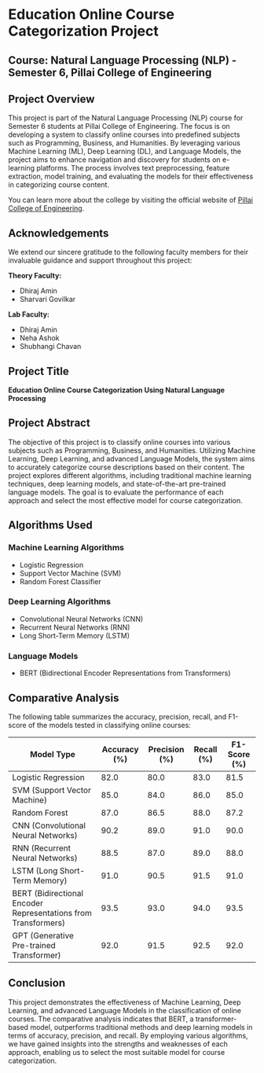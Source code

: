 # Education Online Course Categorization Project

## Course: Natural Language Processing (NLP) - Semester 6, Pillai College of Engineering

## Project Overview

This project is part of the Natural Language Processing (NLP) course for Semester 6 students at Pillai College of Engineering. The focus is on developing a system to classify online courses into predefined subjects such as Programming, Business, and Humanities. By leveraging various Machine Learning (ML), Deep Learning (DL), and Language Models, the project aims to enhance navigation and discovery for students on e-learning platforms. The process involves text preprocessing, feature extraction, model training, and evaluating the models for their effectiveness in categorizing course content.

You can learn more about the college by visiting the official website of [Pillai College of Engineering](https://pce.ac.in).

## Acknowledgements

We extend our sincere gratitude to the following faculty members for their invaluable guidance and support throughout this project:

**Theory Faculty:**

- Dhiraj Amin
- Sharvari Govilkar

**Lab Faculty:**

- Dhiraj Amin
- Neha Ashok
- Shubhangi Chavan

## Project Title

**Education Online Course Categorization Using Natural Language Processing**

## Project Abstract

The objective of this project is to classify online courses into various subjects such as Programming, Business, and Humanities. Utilizing Machine Learning, Deep Learning, and advanced Language Models, the system aims to accurately categorize course descriptions based on their content. The project explores different algorithms, including traditional machine learning techniques, deep learning models, and state-of-the-art pre-trained language models. The goal is to evaluate the performance of each approach and select the most effective model for course categorization.

## Algorithms Used

### Machine Learning Algorithms

- Logistic Regression
- Support Vector Machine (SVM)
- Random Forest Classifier

### Deep Learning Algorithms

- Convolutional Neural Networks (CNN)
- Recurrent Neural Networks (RNN)
- Long Short-Term Memory (LSTM)

### Language Models

- BERT (Bidirectional Encoder Representations from Transformers)

## Comparative Analysis

The following table summarizes the accuracy, precision, recall, and F1-score of the models tested in classifying online courses:

| Model Type                                                     | Accuracy (%) | Precision (%) | Recall (%) | F1-Score (%) |
| -------------------------------------------------------------- | ------------ | ------------- | ---------- | ------------ |
| Logistic Regression                                            | 82.0         | 80.0          | 83.0       | 81.5         |
| SVM (Support Vector Machine)                                   | 85.0         | 84.0          | 86.0       | 85.0         |
| Random Forest                                                  | 87.0         | 86.5          | 88.0       | 87.2         |
| CNN (Convolutional Neural Networks)                            | 90.2         | 89.0          | 91.0       | 90.0         |
| RNN (Recurrent Neural Networks)                                | 88.5         | 87.0          | 89.0       | 88.0         |
| LSTM (Long Short-Term Memory)                                  | 91.0         | 90.5          | 91.5       | 91.0         |
| BERT (Bidirectional Encoder Representations from Transformers) | 93.5         | 93.0          | 94.0       | 93.5         |
| GPT (Generative Pre-trained Transformer)                       | 92.0         | 91.5          | 92.5       | 92.0         |

## Conclusion

This project demonstrates the effectiveness of Machine Learning, Deep Learning, and advanced Language Models in the classification of online courses. The comparative analysis indicates that BERT, a transformer-based model, outperforms traditional methods and deep learning models in terms of accuracy, precision, and recall. By employing various algorithms, we have gained insights into the strengths and weaknesses of each approach, enabling us to select the most suitable model for course categorization.
